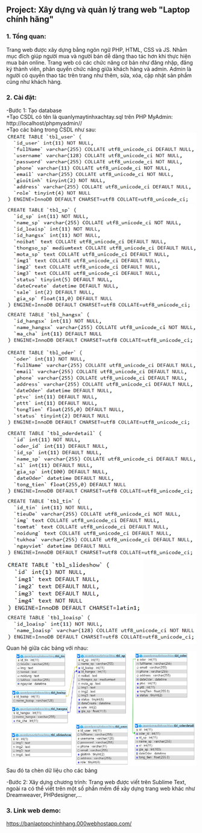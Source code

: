 ## Project: Xây dựng và quản lý trang web "Laptop chính hãng"
### 1. Tổng quan: 
Trang web được xây dựng bằng ngôn  ngữ PHP, HTML, CSS và JS. Nhằm mục đích giúp người mua và người bán dễ dàng thao tác hơn khi thực hiện mua bán online. 
Trang web có các chức năng cơ bản như đăng nhập, đăng ký thành viên, phân quyền chức năng giữa khách hàng và admin. Admin là người có quyền thao tác trên trang như thêm, sửa, xóa, cập nhật sản phẩm cũng như khách hàng. 
### 2. Cài đặt:
-Bước 1: Tạo database 
       <br>
       +Tạo CSDL có tên là quanlymaytinhxachtay.sql trên PHP MyAdmin: http://localhost/phpmyadmin// 
       <br>
       +Tạo các bảng trong CSDL như sau:
       <br>
       <img src="upload/imgwb/user.png">
       <br>
       <img src="upload/imgwb/sp.png">
       <br>
       <img src="upload/imgwb/hangsx.png">
       <br>
       <img src="upload/imgwb/order.png">
       <br>
       <img src="upload/imgwb/order2.png">
       <br>
       <img src="upload/imgwb/tin.png">
       <br>
       <img src="upload/imgwb/slide.png">
       <br>
       <img src="upload/imgwb/loaisp.png">
       <br>
       Quan hệ giữa các bảng với nhau:
       <br>
       <img src="upload/imgwb/qhb.png">
       <br>
       Sau đó ta chèn dữ liệu cho các bảng
       
-Bước 2: Xây dựng chương trình: Trang web được viết trên Sublime Text, ngoài ra có thể viết trên một số phần mềm để xây dựng trang web khác như Dreamweaver, PHPdesigner,...
### 3. Link web demo: 
https://banlaptopchinhhang.000webhostapp.com/

